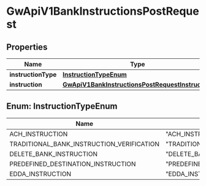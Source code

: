 

# GwApiV1BankInstructionsPostRequest


## Properties

| Name | Type | Description | Notes |
|------------ | ------------- | ------------- | -------------|
|**instructionType** | [**InstructionTypeEnum**](#InstructionTypeEnum) |  |  |
|**instruction** | [**GwApiV1BankInstructionsPostRequestInstruction**](GwApiV1BankInstructionsPostRequestInstruction.md) |  |  |



## Enum: InstructionTypeEnum

| Name | Value |
|---- | -----|
| ACH_INSTRUCTION | &quot;ACH_INSTRUCTION&quot; |
| TRADITIONAL_BANK_INSTRUCTION_VERIFICATION | &quot;TRADITIONAL_BANK_INSTRUCTION_VERIFICATION&quot; |
| DELETE_BANK_INSTRUCTION | &quot;DELETE_BANK_INSTRUCTION&quot; |
| PREDEFINED_DESTINATION_INSTRUCTION | &quot;PREDEFINED_DESTINATION_INSTRUCTION&quot; |
| EDDA_INSTRUCTION | &quot;EDDA_INSTRUCTION&quot; |



